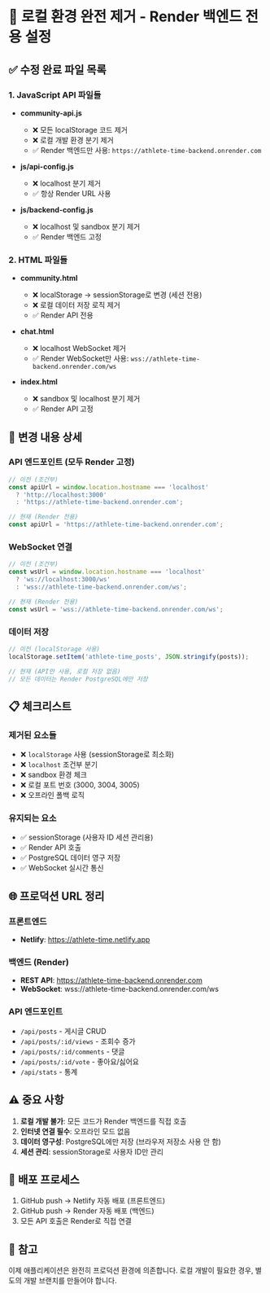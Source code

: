 # 🚀 로컬 환경 완전 제거 - Render 백엔드 전용 설정

## ✅ 수정 완료 파일 목록

### 1. JavaScript API 파일들
- **community-api.js**
  - ❌ 모든 localStorage 코드 제거
  - ❌ 로컬 개발 환경 분기 제거
  - ✅ Render 백엔드만 사용: `https://athlete-time-backend.onrender.com`

- **js/api-config.js**
  - ❌ localhost 분기 제거
  - ✅ 항상 Render URL 사용

- **js/backend-config.js**
  - ❌ localhost 및 sandbox 분기 제거
  - ✅ Render 백엔드 고정

### 2. HTML 파일들
- **community.html**
  - ❌ localStorage → sessionStorage로 변경 (세션 전용)
  - ❌ 로컬 데이터 저장 로직 제거
  - ✅ Render API 전용

- **chat.html**
  - ❌ localhost WebSocket 제거
  - ✅ Render WebSocket만 사용: `wss://athlete-time-backend.onrender.com/ws`

- **index.html**
  - ❌ sandbox 및 localhost 분기 제거
  - ✅ Render API 고정

## 🔧 변경 내용 상세

### API 엔드포인트 (모두 Render 고정)
```javascript
// 이전 (조건부)
const apiUrl = window.location.hostname === 'localhost' 
  ? 'http://localhost:3000' 
  : 'https://athlete-time-backend.onrender.com';

// 현재 (Render 전용)
const apiUrl = 'https://athlete-time-backend.onrender.com';
```

### WebSocket 연결
```javascript
// 이전 (조건부)
const wsUrl = window.location.hostname === 'localhost'
  ? 'ws://localhost:3000/ws'
  : 'wss://athlete-time-backend.onrender.com/ws';

// 현재 (Render 전용)
const wsUrl = 'wss://athlete-time-backend.onrender.com/ws';
```

### 데이터 저장
```javascript
// 이전 (localStorage 사용)
localStorage.setItem('athlete-time_posts', JSON.stringify(posts));

// 현재 (API만 사용, 로컬 저장 없음)
// 모든 데이터는 Render PostgreSQL에만 저장
```

## 📋 체크리스트

### 제거된 요소들
- ❌ `localStorage` 사용 (sessionStorage로 최소화)
- ❌ `localhost` 조건부 분기
- ❌ sandbox 환경 체크
- ❌ 로컬 포트 번호 (3000, 3004, 3005)
- ❌ 오프라인 폴백 로직

### 유지되는 요소
- ✅ sessionStorage (사용자 ID 세션 관리용)
- ✅ Render API 호출
- ✅ PostgreSQL 데이터 영구 저장
- ✅ WebSocket 실시간 통신

## 🌐 프로덕션 URL 정리

### 프론트엔드
- **Netlify**: https://athlete-time.netlify.app

### 백엔드 (Render)
- **REST API**: https://athlete-time-backend.onrender.com
- **WebSocket**: wss://athlete-time-backend.onrender.com/ws

### API 엔드포인트
- `/api/posts` - 게시글 CRUD
- `/api/posts/:id/views` - 조회수 증가
- `/api/posts/:id/comments` - 댓글
- `/api/posts/:id/vote` - 좋아요/싫어요
- `/api/stats` - 통계

## ⚠️ 중요 사항

1. **로컬 개발 불가**: 모든 코드가 Render 백엔드를 직접 호출
2. **인터넷 연결 필수**: 오프라인 모드 없음
3. **데이터 영구성**: PostgreSQL에만 저장 (브라우저 저장소 사용 안 함)
4. **세션 관리**: sessionStorage로 사용자 ID만 관리

## 🔄 배포 프로세스

1. GitHub push → Netlify 자동 배포 (프론트엔드)
2. GitHub push → Render 자동 배포 (백엔드)
3. 모든 API 호출은 Render로 직접 연결

## 📝 참고

이제 애플리케이션은 완전히 프로덕션 환경에 의존합니다.
로컬 개발이 필요한 경우, 별도의 개발 브랜치를 만들어야 합니다.
